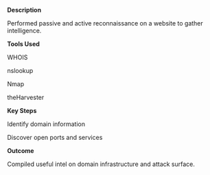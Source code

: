 **Description**

Performed passive and active reconnaissance on a website to gather intelligence.

**Tools Used**

WHOIS

nslookup

Nmap

theHarvester

**Key Steps**

Identify domain information

Discover open ports and services

**Outcome**

Compiled useful intel on domain infrastructure and attack surface.
